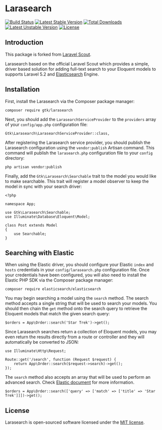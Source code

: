 # Larasearch

[![Build Status](https://travis-ci.org/gtkvn/larasearch.svg?branch=master)](https://travis-ci.org/gtkvn/larasearch)
[![Latest Stable Version](https://poser.pugx.org/gtk/larasearch/v/stable)](https://packagist.org/packages/gtk/larasearch)
[![Total Downloads](https://poser.pugx.org/gtk/larasearch/downloads)](https://packagist.org/packages/gtk/larasearch)
[![Latest Unstable Version](https://poser.pugx.org/gtk/larasearch/v/unstable)](https://packagist.org/packages/gtk/larasearch)
[![License](https://poser.pugx.org/gtk/larasearch/license)](https://packagist.org/packages/gtk/larasearch)

## Introduction

This package is forked from [Laravel Scout](https://github.com/laravel/scout).

Larasearch based on the official Laravel Scout which provides a simple, driver based solution for adding full-text search to your Eloquent models to supports Laravel 5.2 and [Elasticsearch](https://www.elastic.co/) Engine.

## Installation

First, install the Larasearch via the Composer package manager:

    composer require gtk/larasearch

Next, you should add the `LarasearchServiceProvider` to the `providers` array of your `config/app.php` configuration file:

    Gtk\Larasearch\LarasearchServiceProvider::class,

After registering the Larasearch service provider, you should publish the Larasearch configuration using the `vendor:publish` Artisan command. This command will publish the `larasearch.php` configuration file to your `config` directory:

    php artisan vendor:publish

Finally, add the `Gtk\Larasearch\Searchable` trait to the model you would like to make searchable. This trait will register a model observer to keep the model in sync with your search driver:

    <?php

    namespace App;

    use Gtk\Larasearch\Searchable;
    use Illuminate\Database\Eloquent\Model;

    class Post extends Model
    {
        use Searchable;
    }

## Searching with Elastic

When using the Elastic driver, you should configure your Elastic `index` and `hosts` credentials in your `config/larasearch.php` configuration file. Once your credentials have been configured, you will also need to install the Elastic PHP SDK via the Composer package manager:

    composer require elasticsearch/elasticsearch
    
You may begin searching a model using the `search` method. The search method accepts a single string that will be used to search your models. You should then chain the `get` method onto the search query to retrieve the Eloquent models that match the given search query:

    $orders = App\Order::search('Star Trek')->get();

Since Larasearch searches return a collection of Eloquent models, you may even return the results directly from a route or controller and they will automatically be converted to JSON:

    use Illuminate\Http\Request;

    Route::get('/search', function (Request $request) {
        return App\Order::search($request->search)->get();
    });

The `search` method also accepts an array that will be used to perform an advanced search. Check [Elastic document](https://www.elastic.co/guide/en/elasticsearch/client/php-api/current/_search_operations.html) for more information.

    $orders = App\Order::search(['query' => ['match' => ['title' => 'Star Trek']]])->get();

## License

Larasearch is open-sourced software licensed under the [MIT license](http://opensource.org/licenses/MIT).
